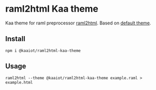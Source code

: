 # raml2html Kaa theme

Kaa theme for raml preprocessor [raml2html](https://www.npmjs.com/package/raml2html). Based on [default theme](https://github.com/raml2html/default-theme).

## Install
```npm i @kaaiot/raml2html-kaa-theme```

## Usage
```raml2html --theme @kaaiot/raml2html-kaa-theme example.raml > example.html```
